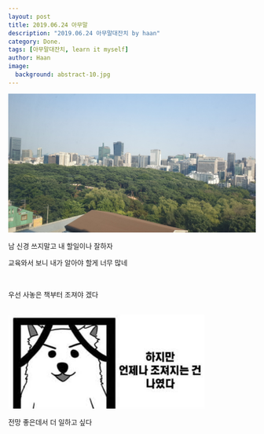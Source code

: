 ```yaml
---
layout: post
title: 2019.06.24 아무말
description: "2019.06.24 아무말대잔치 by haan" 
category: Done.
tags: [아무말대잔치, learn it myself]
author: Haan
image:
  background: abstract-10.jpg
---
```

<img src="/assets/img/20190624_learn_etc.jpg" width="720">
<br/>
<p>남 신경 쓰지말고 내 할일이나 잘하자</p>
<p>교육와서 보니 내가 알아야 할게 너무 많네</p>
<br>
<p>우선 사놓은 책부터 조져야 겠다</p>

<br>
<img src="/assets/img/20190624_learn_etc2.jpg" width="400">
<br>
<p>전망 좋은데서 더 일하고 싶다</p>
